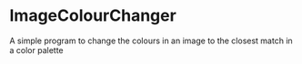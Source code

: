 # ImageColourChanger
A simple program to change the colours in an image to the closest match in a color palette

